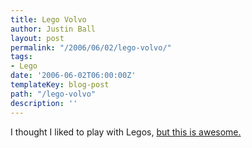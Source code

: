 ```yaml
---
title: Lego Volvo
author: Justin Ball
layout: post
permalink: "/2006/06/02/lego-volvo/"
tags:
- Lego
date: '2006-06-02T06:00:00Z'
templateKey: blog-post
path: "/lego-volvo"
description: ''
---
```


I thought I liked to play with Legos, [but this is awesome.][1]

 [1]: http://www.seriouswheels.com/2004/2004-Volvo-XC90-LEGO-Replica-XC90-1600x1200.htm
